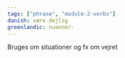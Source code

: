 ```yaml
---
tags: ["phrase", "module-2-verbs"]
danish: være dejlig
greenlandic: nuanner-
---
```

Bruges om situationer og fx om vejret
